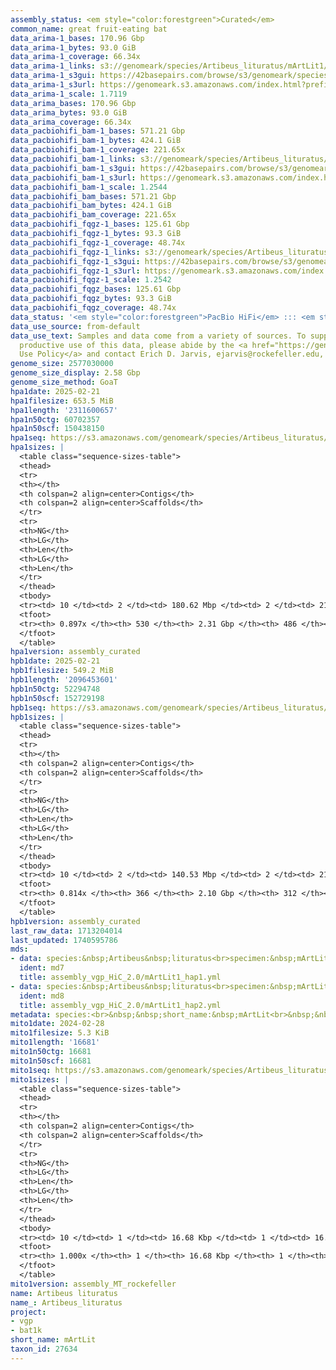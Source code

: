 ```yaml
---
assembly_status: <em style="color:forestgreen">Curated</em>
common_name: great fruit-eating bat
data_arima-1_bases: 170.96 Gbp
data_arima-1_bytes: 93.0 GiB
data_arima-1_coverage: 66.34x
data_arima-1_links: s3://genomeark/species/Artibeus_lituratus/mArtLit1/genomic_data/arima/<br>
data_arima-1_s3gui: https://42basepairs.com/browse/s3/genomeark/species/Artibeus_lituratus/mArtLit1/genomic_data/arima/
data_arima-1_s3url: https://genomeark.s3.amazonaws.com/index.html?prefix=species/Artibeus_lituratus/mArtLit1/genomic_data/arima/
data_arima-1_scale: 1.7119
data_arima_bases: 170.96 Gbp
data_arima_bytes: 93.0 GiB
data_arima_coverage: 66.34x
data_pacbiohifi_bam-1_bases: 571.21 Gbp
data_pacbiohifi_bam-1_bytes: 424.1 GiB
data_pacbiohifi_bam-1_coverage: 221.65x
data_pacbiohifi_bam-1_links: s3://genomeark/species/Artibeus_lituratus/mArtLit1/genomic_data/pacbio_hifi/<br>
data_pacbiohifi_bam-1_s3gui: https://42basepairs.com/browse/s3/genomeark/species/Artibeus_lituratus/mArtLit1/genomic_data/pacbio_hifi/
data_pacbiohifi_bam-1_s3url: https://genomeark.s3.amazonaws.com/index.html?prefix=species/Artibeus_lituratus/mArtLit1/genomic_data/pacbio_hifi/
data_pacbiohifi_bam-1_scale: 1.2544
data_pacbiohifi_bam_bases: 571.21 Gbp
data_pacbiohifi_bam_bytes: 424.1 GiB
data_pacbiohifi_bam_coverage: 221.65x
data_pacbiohifi_fqgz-1_bases: 125.61 Gbp
data_pacbiohifi_fqgz-1_bytes: 93.3 GiB
data_pacbiohifi_fqgz-1_coverage: 48.74x
data_pacbiohifi_fqgz-1_links: s3://genomeark/species/Artibeus_lituratus/mArtLit1/genomic_data/pacbio_hifi/<br>
data_pacbiohifi_fqgz-1_s3gui: https://42basepairs.com/browse/s3/genomeark/species/Artibeus_lituratus/mArtLit1/genomic_data/pacbio_hifi/
data_pacbiohifi_fqgz-1_s3url: https://genomeark.s3.amazonaws.com/index.html?prefix=species/Artibeus_lituratus/mArtLit1/genomic_data/pacbio_hifi/
data_pacbiohifi_fqgz-1_scale: 1.2542
data_pacbiohifi_fqgz_bases: 125.61 Gbp
data_pacbiohifi_fqgz_bytes: 93.3 GiB
data_pacbiohifi_fqgz_coverage: 48.74x
data_status: '<em style="color:forestgreen">PacBio HiFi</em> ::: <em style="color:forestgreen">Arima</em>'
data_use_source: from-default
data_use_text: Samples and data come from a variety of sources. To support fair and
  productive use of this data, please abide by the <a href="https://genome10k.soe.ucsc.edu/data-use-policies/">Data
  Use Policy</a> and contact Erich D. Jarvis, ejarvis@rockefeller.edu, with any questions.
genome_size: 2577030000
genome_size_display: 2.58 Gbp
genome_size_method: GoaT
hpa1date: 2025-02-21
hpa1filesize: 653.5 MiB
hpa1length: '2311600657'
hpa1n50ctg: 60702357
hpa1n50scf: 150438150
hpa1seq: https://s3.amazonaws.com/genomeark/species/Artibeus_lituratus/mArtLit1/assembly_curated/mArtLit1.hap1.cur.20250221.fasta.gz
hpa1sizes: |
  <table class="sequence-sizes-table">
  <thead>
  <tr>
  <th></th>
  <th colspan=2 align=center>Contigs</th>
  <th colspan=2 align=center>Scaffolds</th>
  </tr>
  <tr>
  <th>NG</th>
  <th>LG</th>
  <th>Len</th>
  <th>LG</th>
  <th>Len</th>
  </tr>
  </thead>
  <tbody>
  <tr><td> 10 </td><td> 2 </td><td> 180.62 Mbp </td><td> 2 </td><td> 217.35 Mbp </td></tr><tr><td> 20 </td><td> 4 </td><td> 116.16 Mbp </td><td> 3 </td><td> 193.24 Mbp </td></tr><tr><td> 30 </td><td> 6 </td><td> 101.11 Mbp </td><td> 4 </td><td> 180.62 Mbp </td></tr><tr><td> 40 </td><td> 9 </td><td> 70.48 Mbp </td><td> 6 </td><td> 160.30 Mbp </td></tr><tr style="background-color:#cccccc;"><td> 50 </td><td> 13 </td><td style="background-color:#88ff88;"> 60.70 Mbp </td><td> 7 </td><td style="background-color:#88ff88;"> 150.44 Mbp </td></tr><tr><td> 60 </td><td> 17 </td><td> 52.15 Mbp </td><td> 9 </td><td> 147.46 Mbp </td></tr><tr><td> 70 </td><td> 23 </td><td> 39.55 Mbp </td><td> 11 </td><td> 120.93 Mbp </td></tr><tr><td> 80 </td><td> 31 </td><td> 22.54 Mbp </td><td> 13 </td><td> 99.24 Mbp </td></tr><tr><td> 90 </td><td> 0 </td><td>  </td><td> 0 </td><td>  </td></tr><tr><td> 100 </td><td> 0 </td><td>  </td><td> 0 </td><td>  </td></tr></tbody>
  <tfoot>
  <tr><th> 0.897x </th><th> 530 </th><th> 2.31 Gbp </th><th> 486 </th><th> 2.31 Gbp </th></tr>
  </tfoot>
  </table>
hpa1version: assembly_curated
hpb1date: 2025-02-21
hpb1filesize: 549.2 MiB
hpb1length: '2096453601'
hpb1n50ctg: 52294748
hpb1n50scf: 152729198
hpb1seq: https://s3.amazonaws.com/genomeark/species/Artibeus_lituratus/mArtLit1/assembly_curated/mArtLit1.hap2.cur.20250221.fasta.gz
hpb1sizes: |
  <table class="sequence-sizes-table">
  <thead>
  <tr>
  <th></th>
  <th colspan=2 align=center>Contigs</th>
  <th colspan=2 align=center>Scaffolds</th>
  </tr>
  <tr>
  <th>NG</th>
  <th>LG</th>
  <th>Len</th>
  <th>LG</th>
  <th>Len</th>
  </tr>
  </thead>
  <tbody>
  <tr><td> 10 </td><td> 2 </td><td> 140.53 Mbp </td><td> 2 </td><td> 215.88 Mbp </td></tr><tr><td> 20 </td><td> 4 </td><td> 98.42 Mbp </td><td> 3 </td><td> 194.99 Mbp </td></tr><tr><td> 30 </td><td> 7 </td><td> 72.71 Mbp </td><td> 4 </td><td> 181.85 Mbp </td></tr><tr><td> 40 </td><td> 11 </td><td> 60.39 Mbp </td><td> 6 </td><td> 164.09 Mbp </td></tr><tr style="background-color:#cccccc;"><td> 50 </td><td> 16 </td><td style="background-color:#88ff88;"> 52.29 Mbp </td><td> 7 </td><td style="background-color:#88ff88;"> 152.73 Mbp </td></tr><tr><td> 60 </td><td> 21 </td><td> 39.68 Mbp </td><td> 9 </td><td> 130.25 Mbp </td></tr><tr><td> 70 </td><td> 30 </td><td> 21.68 Mbp </td><td> 11 </td><td> 110.18 Mbp </td></tr><tr><td> 80 </td><td> 60 </td><td> 0.98 Mbp </td><td> 17 </td><td> 1.89 Mbp </td></tr><tr><td> 90 </td><td> 0 </td><td>  </td><td> 0 </td><td>  </td></tr><tr><td> 100 </td><td> 0 </td><td>  </td><td> 0 </td><td>  </td></tr></tbody>
  <tfoot>
  <tr><th> 0.814x </th><th> 366 </th><th> 2.10 Gbp </th><th> 312 </th><th> 2.10 Gbp </th></tr>
  </tfoot>
  </table>
hpb1version: assembly_curated
last_raw_data: 1713204014
last_updated: 1740595786
mds:
- data: species:&nbsp;Artibeus&nbsp;lituratus<br>specimen:&nbsp;mArtLit1<br>projects:&nbsp;<br>&nbsp;&nbsp;-&nbsp;vgp<br>assembled_by_group:&nbsp;Rockefeller<br>data_location:&nbsp;S3<br>release_to:&nbsp;S3<br>haplotype_to_curate:&nbsp;hap1<br>hap1:&nbsp;s3://genomeark/species/Artibeus_lituratus/mArtLit1/assembly_vgp_HiC_2.0/mArtLit1.HiC.hap1.20230911.fasta.gz<br>hap2:&nbsp;s3://genomeark/species/Artibeus_lituratus/mArtLit1/assembly_vgp_HiC_2.0/mArtLit1.HiC.hap2.20230911.fasta.gz<br>pretext_hap1:&nbsp;s3://genomeark/species/Artibeus_lituratus/mArtLit1/assembly_vgp_HiC_2.0/evaluation/hap1/pretext/mArtLit1_hap1_s2.pretext<br>pretext_hap2:&nbsp;s3://genomeark/species/Artibeus_lituratus/mArtLit1/assembly_vgp_HiC_2.0/evaluation/hap2/pretext/mArtLit1_hap2_s2.pretext<br>kmer_spectra_img:&nbsp;s3://genomeark/species/Artibeus_lituratus/mArtLit1/assembly_vgp_HiC_2.0/evaluation/merqury/mArtLit1_png/<br>pacbio_read_dir:&nbsp;s3://genomeark/species/Artibeus_lituratus/mArtLit1/genomic_data/pacbio_hifi/<br>pacbio_read_type:&nbsp;hifi<br>hic_read_dir:&nbsp;s3://genomeark/species/Artibeus_lituratus/mArtLit1/genomic_data/arima/<br>mito:&nbsp;s3://genomeark/species/Artibeus_lituratus/mArtLit1/assembly_MT_rockefeller/mArtLit1.MT.20240228.fasta.gz<br>pipeline:&nbsp;<br>&nbsp;&nbsp;-&nbsp;hifiasm&nbsp;(0.16.1+galaxy4)<br>&nbsp;&nbsp;-&nbsp;yahs&nbsp;(1.2a.2+galaxy0)<br>notes:&nbsp;This&nbsp;was&nbsp;a&nbsp;Hifiasm-HiC&nbsp;assembly&nbsp;of&nbsp;mArtLit1,&nbsp;resulting&nbsp;in&nbsp;two&nbsp;complete&nbsp;haplotypes.&nbsp;HiC&nbsp;scaffolding&nbsp;was&nbsp;performed&nbsp;with&nbsp;YaHS.&nbsp;&nbsp;The&nbsp;HiC&nbsp;prep&nbsp;kit&nbsp;used&nbsp;was&nbsp;Swift-IDT.&nbsp;<br>
  ident: md7
  title: assembly_vgp_HiC_2.0/mArtLit1_hap1.yml
- data: species:&nbsp;Artibeus&nbsp;lituratus<br>specimen:&nbsp;mArtLit1<br>projects:&nbsp;<br>&nbsp;&nbsp;-&nbsp;vgp<br>assembled_by_group:&nbsp;Rockefeller<br>data_location:&nbsp;S3<br>release_to:&nbsp;S3<br>haplotype_to_curate:&nbsp;hap2<br>hap1:&nbsp;s3://genomeark/species/Artibeus_lituratus/mArtLit1/assembly_vgp_HiC_2.0/mArtLit1.HiC.hap1.20230911.fasta.gz<br>hap2:&nbsp;s3://genomeark/species/Artibeus_lituratus/mArtLit1/assembly_vgp_HiC_2.0/mArtLit1.HiC.hap2.20230911.fasta.gz<br>pretext_hap1:&nbsp;s3://genomeark/species/Artibeus_lituratus/mArtLit1/assembly_vgp_HiC_2.0/evaluation/hap1/pretext/mArtLit1_hap1_s2.pretext<br>pretext_hap2:&nbsp;s3://genomeark/species/Artibeus_lituratus/mArtLit1/assembly_vgp_HiC_2.0/evaluation/hap2/pretext/mArtLit1_hap2_s2.pretext<br>kmer_spectra_img:&nbsp;s3://genomeark/species/Artibeus_lituratus/mArtLit1/assembly_vgp_HiC_2.0/evaluation/merqury/mArtLit1_png/<br>pacbio_read_dir:&nbsp;s3://genomeark/species/Artibeus_lituratus/mArtLit1/genomic_data/pacbio_hifi/<br>pacbio_read_type:&nbsp;hifi<br>hic_read_dir:&nbsp;s3://genomeark/species/Artibeus_lituratus/mArtLit1/genomic_data/arima/<br>mito:&nbsp;s3://genomeark/species/Artibeus_lituratus/mArtLit1/assembly_MT_rockefeller/mArtLit1.MT.20240228.fasta.gz<br>pipeline:&nbsp;<br>&nbsp;&nbsp;-&nbsp;hifiasm&nbsp;(0.16.1+galaxy4)<br>&nbsp;&nbsp;-&nbsp;yahs&nbsp;(1.2a.2+galaxy0)<br>notes:&nbsp;This&nbsp;was&nbsp;a&nbsp;Hifiasm-HiC&nbsp;assembly&nbsp;of&nbsp;mArtLit1,&nbsp;resulting&nbsp;in&nbsp;two&nbsp;complete&nbsp;haplotypes.&nbsp;HiC&nbsp;scaffolding&nbsp;was&nbsp;performed&nbsp;with&nbsp;YaHS.&nbsp;&nbsp;The&nbsp;HiC&nbsp;prep&nbsp;kit&nbsp;used&nbsp;was&nbsp;Swift-IDT.&nbsp;<br>
  ident: md8
  title: assembly_vgp_HiC_2.0/mArtLit1_hap2.yml
metadata: species:<br>&nbsp;&nbsp;short_name:&nbsp;mArtLit<br>&nbsp;&nbsp;name:&nbsp;Artibeus&nbsp;lituratus<br>&nbsp;&nbsp;taxon_id:&nbsp;27634<br>&nbsp;&nbsp;common_name:&nbsp;great&nbsp;fruit-eating&nbsp;bat<br>&nbsp;&nbsp;order:<br>&nbsp;&nbsp;&nbsp;&nbsp;name:&nbsp;Chiroptera<br>&nbsp;&nbsp;family:<br>&nbsp;&nbsp;&nbsp;&nbsp;name:&nbsp;Phyllostomidae<br>&nbsp;&nbsp;individuals:<br>&nbsp;&nbsp;&nbsp;&nbsp;-&nbsp;short_name:&nbsp;mArtLit1<br>&nbsp;&nbsp;genome_size:&nbsp;2577030000<br>&nbsp;&nbsp;genome_size_method:&nbsp;GoaT<br>&nbsp;&nbsp;project:&nbsp;[&nbsp;vgp&nbsp;,&nbsp;bat1k&nbsp;]<br>
mito1date: 2024-02-28
mito1filesize: 5.3 KiB
mito1length: '16681'
mito1n50ctg: 16681
mito1n50scf: 16681
mito1seq: https://s3.amazonaws.com/genomeark/species/Artibeus_lituratus/mArtLit1/assembly_MT_rockefeller/mArtLit1.MT.20240228.fasta.gz
mito1sizes: |
  <table class="sequence-sizes-table">
  <thead>
  <tr>
  <th></th>
  <th colspan=2 align=center>Contigs</th>
  <th colspan=2 align=center>Scaffolds</th>
  </tr>
  <tr>
  <th>NG</th>
  <th>LG</th>
  <th>Len</th>
  <th>LG</th>
  <th>Len</th>
  </tr>
  </thead>
  <tbody>
  <tr><td> 10 </td><td> 1 </td><td> 16.68 Kbp </td><td> 1 </td><td> 16.68 Kbp </td></tr><tr><td> 20 </td><td> 1 </td><td> 16.68 Kbp </td><td> 1 </td><td> 16.68 Kbp </td></tr><tr><td> 30 </td><td> 1 </td><td> 16.68 Kbp </td><td> 1 </td><td> 16.68 Kbp </td></tr><tr><td> 40 </td><td> 1 </td><td> 16.68 Kbp </td><td> 1 </td><td> 16.68 Kbp </td></tr><tr style="background-color:#cccccc;"><td> 50 </td><td> 1 </td><td style="background-color:#ff8888;"> 16.68 Kbp </td><td> 1 </td><td style="background-color:#ff8888;"> 16.68 Kbp </td></tr><tr><td> 60 </td><td> 1 </td><td> 16.68 Kbp </td><td> 1 </td><td> 16.68 Kbp </td></tr><tr><td> 70 </td><td> 1 </td><td> 16.68 Kbp </td><td> 1 </td><td> 16.68 Kbp </td></tr><tr><td> 80 </td><td> 1 </td><td> 16.68 Kbp </td><td> 1 </td><td> 16.68 Kbp </td></tr><tr><td> 90 </td><td> 1 </td><td> 16.68 Kbp </td><td> 1 </td><td> 16.68 Kbp </td></tr><tr><td> 100 </td><td> 1 </td><td> 16.68 Kbp </td><td> 1 </td><td> 16.68 Kbp </td></tr></tbody>
  <tfoot>
  <tr><th> 1.000x </th><th> 1 </th><th> 16.68 Kbp </th><th> 1 </th><th> 16.68 Kbp </th></tr>
  </tfoot>
  </table>
mito1version: assembly_MT_rockefeller
name: Artibeus lituratus
name_: Artibeus_lituratus
project:
- vgp
- bat1k
short_name: mArtLit
taxon_id: 27634
---
```

